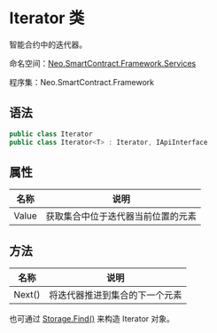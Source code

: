 # Iterator 类

智能合约中的迭代器。

命名空间：[Neo.SmartContract.Framework.Services](../services.md)

程序集：Neo.SmartContract.Framework

## 语法

```c#
public class Iterator
public class Iterator<T> : Iterator, IApiInterface
```

## 属性

| 名称  | 说明                               |
| ----- | ---------------------------------- |
| Value | 获取集合中位于迭代器当前位置的元素 |

## 方法

| 名称                                | 说明                                                         |
| ----------------------------------- | ------------------------------------------------------------ |
| Next()            | 将迭代器推进到集合的下一个元素 |

也可通过 [Storage.Find()](Storage/Find.md) 来构造 Iterator 对象。